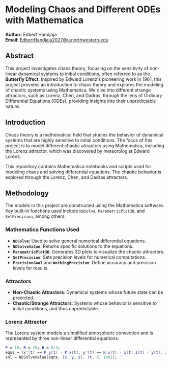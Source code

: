 # Modeling Chaos and Different ODEs with Mathematica

**Author:** Edbert Handjaja  
**Email:** EdbertHandjaja2027@u.northwestern.edu

## Abstract
This project investigates chaos theory, focusing on the sensitivity of non-linear dynamical systems to initial conditions, often referred to as the **Butterfly Effect**. Inspired by Edward Lorenz's pioneering work in 1961, this project provides an introduction to chaos theory and explores the modeling of chaotic systems using Mathematica. We dive into different strange attractors, such as Lorenz, Chen, and Dadras, through the lens of Ordinary Differential Equations (ODEs), providing insights into their unpredictable nature.

## Introduction
Chaos theory is a mathematical field that studies the behavior of dynamical systems that are highly sensitive to initial conditions. The focus of this project is to model different chaotic attractors using Mathematica, including the Lorenz attractor, which was discovered by meteorologist Edward Lorenz.

This repository contains Mathematica notebooks and scripts used for modeling chaos and solving differential equations. The chaotic behavior is explored through the Lorenz, Chen, and Dadras attractors.

## Methodology
The models in this project are constructed using the Mathematica software. Key built-in functions used include `NDSolve`, `ParametricPlot3D`, and `SetPrecision`, among others.

### Mathematica Functions Used
- **`NDSolve`**: Used to solve general numerical differential equations.
- **`NDSolveValue`**: Returns specific solutions to the equations.
- **`ParametricPlot3D`**: Generates 3D plots to visualize the chaotic attractors.
- **`SetPrecision`**: Sets precision levels for numerical computations.
- **`PrecisionGoal`** and **`WorkingPrecision`**: Define accuracy and precision levels for results.

### Attractors
- **Non-Chaotic Attractors**: Dynamical systems whose future state can be predicted.
- **Chaotic/Strange Attractors**: Systems whose behavior is sensitive to initial conditions, and thus unpredictable.
### Lorenz Attractor
The Lorenz system models a simplified atmospheric convection and is represented by three non-linear differential equations:
```mathematica
P = 10; R = 28; B = 8/3;
eqns = {x'[t] == P y[t] - P x[t], y'[t] == R x[t] - x[t] z[t] - y[t], z'[t] == x[t] y[t] - B z[t], x[0] == 1, y[0] == 5, z[0] == 10};
sol = NDSolveValue[eqns, {x, y, z}, {t, 0, 100}];
